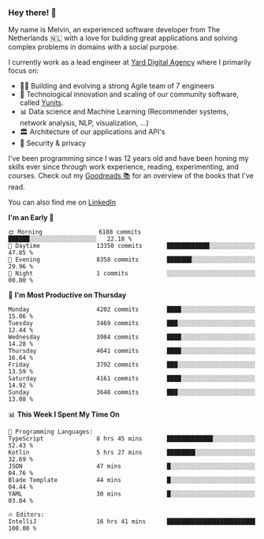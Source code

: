### Hey there! 👋

My name is Melvin, an experienced software developer from The Netherlands 🇳🇱 with a love for building great applications and solving complex problems in domains with a social purpose. 

I currently work as a lead engineer at [Yard Digital Agency](https://github.com/yardinternet) where I primarily focus on:

* 👏🏼 Building and evolving a strong Agile team of 7 engineers
* 🚀 Technological innovation and scaling of our community software, called [Yunits](https://www.yunits.com/).
* 📊 Data science and Machine Learning (Recommender systems, network analysis, NLP, visualization, ...)
* 🏛 Architecture of our applications and API's
* 🔐 Security & privacy

I've been programming since I was 12 years old and have been honing my skills ever since through work experience, reading, experimenting, and courses.
Check out my [Goodreads 📚](https://goodreads.com/melvinkoopmans) for an overview of the books that I've read. 

You can also find me on [LinkedIn](https://www.linkedin.com/in/melvinkoopmans)

<!--START_SECTION:waka-->
**I'm an Early 🐤** 

```text
🌞 Morning                6188 commits        ██████░░░░░░░░░░░░░░░░░░░   22.18 % 
🌆 Daytime                13350 commits       ████████████░░░░░░░░░░░░░   47.85 % 
🌃 Evening                8358 commits        ███████░░░░░░░░░░░░░░░░░░   29.96 % 
🌙 Night                  1 commits           ░░░░░░░░░░░░░░░░░░░░░░░░░   00.00 % 
```
📅 **I'm Most Productive on Thursday** 

```text
Monday                   4202 commits        ████░░░░░░░░░░░░░░░░░░░░░   15.06 % 
Tuesday                  3469 commits        ███░░░░░░░░░░░░░░░░░░░░░░   12.44 % 
Wednesday                3984 commits        ████░░░░░░░░░░░░░░░░░░░░░   14.28 % 
Thursday                 4641 commits        ████░░░░░░░░░░░░░░░░░░░░░   16.64 % 
Friday                   3792 commits        ███░░░░░░░░░░░░░░░░░░░░░░   13.59 % 
Saturday                 4161 commits        ████░░░░░░░░░░░░░░░░░░░░░   14.92 % 
Sunday                   3648 commits        ███░░░░░░░░░░░░░░░░░░░░░░   13.08 % 
```


📊 **This Week I Spent My Time On** 

```text
💬 Programming Languages: 
TypeScript               8 hrs 45 mins       █████████████░░░░░░░░░░░░   52.43 % 
Kotlin                   5 hrs 27 mins       ████████░░░░░░░░░░░░░░░░░   32.69 % 
JSON                     47 mins             █░░░░░░░░░░░░░░░░░░░░░░░░   04.76 % 
Blade Template           44 mins             █░░░░░░░░░░░░░░░░░░░░░░░░   04.44 % 
YAML                     30 mins             █░░░░░░░░░░░░░░░░░░░░░░░░   03.04 % 

🔥 Editors: 
IntelliJ                 16 hrs 41 mins      █████████████████████████   100.00 % 
```


<!--END_SECTION:waka-->
